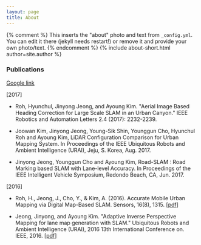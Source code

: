 ```yaml
---
layout: page
title: About
---
```


{% comment %}
  This inserts the "about" photo and text from `_config.yml`.
  You can edit it there (jekyll needs restart!) or remove it and provide your own photo/text.
{% endcomment %}
{% include about-short.html author=site.author %}

### Publications 

[Google link](https://scholar.google.co.kr/citations?user=_RDRRWwAAAAJ&hl=ko)

[2017]

* Roh, Hyunchul, Jinyong Jeong, and Ayoung Kim. "Aerial Image Based Heading Correction for Large Scale SLAM in an Urban Canyon." IEEE Robotics and Automation Letters 2.4 (2017): 2232-2239.

* Joowan Kim, Jinyong Jeong, Young-Sik Shin, Younggun Cho, Hyunchul Roh and Ayoung Kim, LiDAR Configuration Comparison for Urban Mapping System. In Proceedings of the IEEE Ubiquitous Robots and Ambient Intelligence (URAI), Jeju, S. Korea, Aug. 2017.

* Jinyong Jeong, Younggun Cho and Ayoung Kim, Road-SLAM : Road Marking based SLAM with Lane-level Accuracy. In Proceedings of the IEEE Intelligent Vehicle Symposium, Redondo Beach, CA, Jun. 2017.

[2016]

* Roh, H., Jeong, J., Cho, Y., & Kim, A. (2016). Accurate Mobile Urban Mapping via Digital Map-Based SLAM. Sensors, 16(8), 1315. [[pdf](/Download/papers/roh_2016_sensors_accurate_mobile_urban_mapping.pdf)]

* Jeong, Jinyong, and Ayoung Kim. "Adaptive Inverse Perspective Mapping for lane map generation with SLAM." Ubiquitous Robots and Ambient Intelligence (URAI), 2016 13th International Conference on. IEEE, 2016. [[pdf](/Download/papers/jjeong_2016_urai_aIPM.pdf)]


